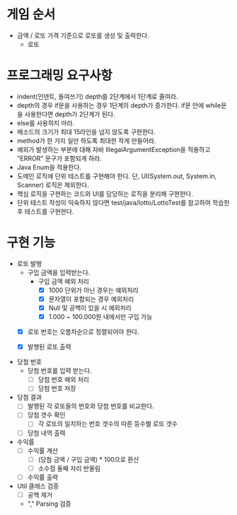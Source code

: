 # 게임 순서
- 금액 / 로또 가격 기준으로 로또를 생성 및 출력한다.
    - 로또

# 프로그래밍 요구사항
- indent(인덴트, 들여쓰기) depth를 2단계에서 1단계로 줄여라.
- depth의 경우 if문을 사용하는 경우 1단계의 depth가 증가한다. if문 안에 while문을 사용한다면 depth가 2단계가 된다.
- else를 사용하지 마라.
- 메소드의 크기가 최대 15라인을 넘지 않도록 구현한다.
- method가 한 가지 일만 하도록 최대한 작게 만들어라.
- 예외가 발생하는 부분에 대해 자바 IllegalArgumentException을 적용하고 "ERROR" 문구가 포함되게 하라.
- Java Enum을 적용한다.
- 도메인 로직에 단위 테스트를 구현해야 한다. 단, UI(System.out, System.in, Scanner) 로직은 제외한다.
- 핵심 로직을 구현하는 코드와 UI를 담당하는 로직을 분리해 구현한다.
- 단위 테스트 작성이 익숙하지 않다면 test/java/lotto/LottoTest를 참고하여 학습한 후 테스트를 구현한다.

# 구현 기능
- 로또 발행
    - 구입 금액을 입력받는다.
        - 구입 금액 예외 처리
            - [x] 1000 단위가 아닌 경우는 예외처리
            - [x] 문자열이 포함되는 경우 예외처리
            - [x] Null 및 공백이 있을 시 예외처리
            - [x] 1.000 ~ 100.000원 내에서만 구입 가능
    - [x] 로또 번호는 오름차순으로 정렬되어야 한다.
    - [x] 발행된 로또 출력
        

- 당첨 번호
    - 당첨 번호를 입력 받는다.
        - [ ] 당첨 번호 예외 처리
        - [ ] 당첨 번호 저장

- 당첨 결과
    - [ ] 발행된 각 로또들의 번호와 당첨 번호를 비교한다.
    - [ ] 당첨 갯수 확인
        - [ ] 각 로또의 일치하는 번호 갯수의 따른 등수별 로또 갯수
    - [ ] 당첨 내역 출력

- 수익률
    - [ ] 수익률 계산
        - [ ] (당첨 금액 / 구입 금액) * 100으로 환산
        - [ ] 소수점 둘째 자리 반올림
    - [ ] 수익률 출력

- Util 클래스 검증
    - [ ] 공백 제거
    - "," Parsing 검증
  